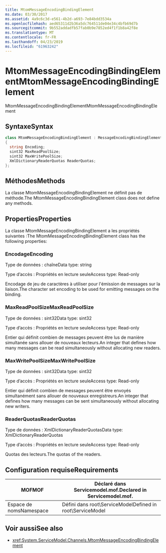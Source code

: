```yaml
---
title: MtomMessageEncodingBindingElement
ms.date: 03/30/2017
ms.assetid: 4a9c6c3d-e561-4b2d-a693-7e84bdd3534a
ms.openlocfilehash: aed65311d2b36a5dc764511de04e34c4bfb69d7b
ms.sourcegitcommit: 9b552addadfb57fab0b9e7852ed4f1f1b8a42f8e
ms.translationtype: MT
ms.contentlocale: fr-FR
ms.lasthandoff: 04/23/2019
ms.locfileid: "61963242"
---
```

# <a name="mtommessageencodingbindingelement"></a><span data-ttu-id="985e7-102">MtomMessageEncodingBindingElement</span><span class="sxs-lookup"><span data-stu-id="985e7-102">MtomMessageEncodingBindingElement</span></span>
<span data-ttu-id="985e7-103">MtomMessageEncodingBindingElement</span><span class="sxs-lookup"><span data-stu-id="985e7-103">MtomMessageEncodingBindingElement</span></span>  
  
## <a name="syntax"></a><span data-ttu-id="985e7-104">Syntaxe</span><span class="sxs-lookup"><span data-stu-id="985e7-104">Syntax</span></span>  
  
```csharp
class MtomMessageEncodingBindingElement : MessageEncodingBindingElement  
{  
  string Encoding;  
  sint32 MaxReadPoolSize;  
  sint32 MaxWritePoolSize;  
  XmlDictionaryReaderQuotas ReaderQuotas;  
};  
```  
  
## <a name="methods"></a><span data-ttu-id="985e7-105">Méthodes</span><span class="sxs-lookup"><span data-stu-id="985e7-105">Methods</span></span>  
 <span data-ttu-id="985e7-106">La classe MtomMessageEncodingBindingElement ne définit pas de méthode.</span><span class="sxs-lookup"><span data-stu-id="985e7-106">The MtomMessageEncodingBindingElement class does not define any methods.</span></span>  
  
## <a name="properties"></a><span data-ttu-id="985e7-107">Properties</span><span class="sxs-lookup"><span data-stu-id="985e7-107">Properties</span></span>  
 <span data-ttu-id="985e7-108">La classe MtomMessageEncodingBindingElement a les propriétés suivantes :</span><span class="sxs-lookup"><span data-stu-id="985e7-108">The MtomMessageEncodingBindingElement class has the following properties:</span></span>  
  
### <a name="encoding"></a><span data-ttu-id="985e7-109">Encodage</span><span class="sxs-lookup"><span data-stu-id="985e7-109">Encoding</span></span>  
 <span data-ttu-id="985e7-110">Type de données : chaîne</span><span class="sxs-lookup"><span data-stu-id="985e7-110">Data type: string</span></span>  
  
 <span data-ttu-id="985e7-111">Type d’accès : Propriétés en lecture seule</span><span class="sxs-lookup"><span data-stu-id="985e7-111">Access type: Read-only</span></span>  
  
 <span data-ttu-id="985e7-112">Encodage de jeu de caractères à utiliser pour l'émission de messages sur la liaison.</span><span class="sxs-lookup"><span data-stu-id="985e7-112">The character set encoding to be used for emitting messages on the binding.</span></span>  
  
### <a name="maxreadpoolsize"></a><span data-ttu-id="985e7-113">MaxReadPoolSize</span><span class="sxs-lookup"><span data-stu-id="985e7-113">MaxReadPoolSize</span></span>  
 <span data-ttu-id="985e7-114">Type de données : sint32</span><span class="sxs-lookup"><span data-stu-id="985e7-114">Data type: sint32</span></span>  
  
 <span data-ttu-id="985e7-115">Type d’accès : Propriétés en lecture seule</span><span class="sxs-lookup"><span data-stu-id="985e7-115">Access type: Read-only</span></span>  
  
 <span data-ttu-id="985e7-116">Entier qui définit combien de messages peuvent être lus de manière simultanée sans allouer de nouveaux lecteurs.</span><span class="sxs-lookup"><span data-stu-id="985e7-116">An integer that defines how many messages can be read simultaneously without allocating new readers.</span></span>  
  
### <a name="maxwritepoolsize"></a><span data-ttu-id="985e7-117">MaxWritePoolSize</span><span class="sxs-lookup"><span data-stu-id="985e7-117">MaxWritePoolSize</span></span>  
 <span data-ttu-id="985e7-118">Type de données : sint32</span><span class="sxs-lookup"><span data-stu-id="985e7-118">Data type: sint32</span></span>  
  
 <span data-ttu-id="985e7-119">Type d’accès : Propriétés en lecture seule</span><span class="sxs-lookup"><span data-stu-id="985e7-119">Access type: Read-only</span></span>  
  
 <span data-ttu-id="985e7-120">Entier qui définit combien de messages peuvent être envoyés simultanément sans allouer de nouveaux enregistreurs.</span><span class="sxs-lookup"><span data-stu-id="985e7-120">An integer that defines how many messages can be sent simultaneously without allocating new writers.</span></span>  
  
### <a name="readerquotas"></a><span data-ttu-id="985e7-121">ReaderQuotas</span><span class="sxs-lookup"><span data-stu-id="985e7-121">ReaderQuotas</span></span>  
 <span data-ttu-id="985e7-122">Type de données : XmlDictionaryReaderQuotas</span><span class="sxs-lookup"><span data-stu-id="985e7-122">Data type: XmlDictionaryReaderQuotas</span></span>  
  
 <span data-ttu-id="985e7-123">Type d’accès : Propriétés en lecture seule</span><span class="sxs-lookup"><span data-stu-id="985e7-123">Access type: Read-only</span></span>  
  
 <span data-ttu-id="985e7-124">Quotas des lecteurs.</span><span class="sxs-lookup"><span data-stu-id="985e7-124">The quotas of the readers.</span></span>  
  
## <a name="requirements"></a><span data-ttu-id="985e7-125">Configuration requise</span><span class="sxs-lookup"><span data-stu-id="985e7-125">Requirements</span></span>  
  
|<span data-ttu-id="985e7-126">MOF</span><span class="sxs-lookup"><span data-stu-id="985e7-126">MOF</span></span>|<span data-ttu-id="985e7-127">Déclaré dans Servicemodel.mof.</span><span class="sxs-lookup"><span data-stu-id="985e7-127">Declared in Servicemodel.mof.</span></span>|  
|---------|-----------------------------------|  
|<span data-ttu-id="985e7-128">Espace de noms</span><span class="sxs-lookup"><span data-stu-id="985e7-128">Namespace</span></span>|<span data-ttu-id="985e7-129">Défini dans root\ServiceModel</span><span class="sxs-lookup"><span data-stu-id="985e7-129">Defined in root\ServiceModel</span></span>|  
  
## <a name="see-also"></a><span data-ttu-id="985e7-130">Voir aussi</span><span class="sxs-lookup"><span data-stu-id="985e7-130">See also</span></span>

- <xref:System.ServiceModel.Channels.MtomMessageEncodingBindingElement>
